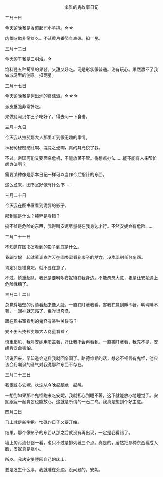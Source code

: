 <p align="center">米雅的鬼故事日记</p>

三月十日

今天的晚餐是香煎起司小羊排。☆☆

肉很软嫩非常好吃。不过黄月番茄有点硬。扣一星。

三月十二日

今天的午餐是三明治。☆

馅料是五种莓果的果酱。又甜又好吃。可是形状很普通。没有玩心。果然赢不了我做成马型的创意。扣两星。

三月十七日

今天的晚餐是刚出炉的蘑菇派。☆☆☆

派皮酥脆非常好吃。

来做给阿贝尔王子吃好了。得去问一下食谱。

三月十九日

今天我从拉斐娜大人那里听到很无趣的事情。

神秘的秘密结社啊、混沌之蛇啊，真的拜托饶了我。

不过，帝国可能又要面临危机，不能放著不管。得想点办法……能不能有人来帮忙想办法啊？

需要某种像是那本日记一样可以当作今后指针的东西。

这么说来，图书室好像有什么书……

三月二十日

今天我在图书室看到诡异的影子。

那到底是什么？纯粹是看错？

搞不好是危险的东西，我得叫安妮尽量待在我身边才行。不然安妮会有危险……

三月二十一日

不知道在图书室看到的影子到底是什么。

我跟安妮一起试著调查昨天在图书室看到影子的地方，没发现到任何东西。

肯定只是错觉吧。就不要在意了。

不过，慎重起见，我还是要吩咐安妮待在我身边。不能疏忽大意，要是让安妮遇上危险就糟了。

三月二十二日

总觉得墙壁的污渍看起来像人脸。一直在盯著我看，害我在意到睡不著。明明睡不著，一回神就天亮了，绝对很奇怪。

跟在图书室看到的鬼怪有某种关联吗？

要不要去找拉斐娜大人商量看看？

慎重起见，我叫安妮用布盖著，好让我不会再看到。一直被盯著看，我先不提，安妮肯定会害怕。

话说回来，早知道会这样我就回帝国了。路德维希的话，想必不相信有鬼怪，他应该会用嘲讽的语气对我说那种东西不存在。

三月二十三日

我很担心安妮，决定从今晚起跟她一起睡。

一想到如果那个鬼怪跑来吃安妮，我就担心到睡不著，这下就能放心地睡觉了。安妮跟我一起肯定也能放心，这就是所谓的一石二鸟。我真是想到个好主意。

四月三日

马上就是新学期。忙碌的日子又要开始。

结果，那个像影子的东西从那之后就没有再出现，一定是我看错了。

墙上的污渍仔细一看，也只不过是排列著三个点。真是的，居然把那种东西看成人脸，安妮真是胆小。

所以，我决定要睡回自己的床上。

要是发生什么事，我就睡在旁边，没问题的，安妮。

